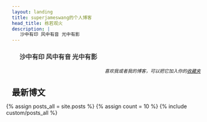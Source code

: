 ```yaml
---
layout: landing
title: superjameswang的个人博客
head_title: 栋若观火
description: |
   沙中有印 风中有音 光中有影 
---
```


<div class="row" style="margin-bottom:20px;">
  <div style="width:100%">
    <h3 style="margin-bottom:5px; margin-left:20px; color:#333333;">沙中有印 风中有音 光中有影</h3>
    <h6 align="right" style="font-size:12px; margin-right:8px">喜欢我或者我的博客，可以把它加入你的<a href="javascript:void(0)" onclick="window.external.AddFavorite(location.href, document.title)">收藏夹</a></h6>
  </div>
  <div class="divbox" style="width:96%;margin-right:0px;padding-right:10px;">
    <h1 id="start-now" style="margin-left: 0px; margin-right: 0px; font-size: 22px;">最新博文</h1>
    <div style="margin-left:-15px">
    {% assign posts_all = site.posts %}
    {% assign count = 10 %}
    {% include custom/posts_all %}
  </div>
  </div>
  
</div>

